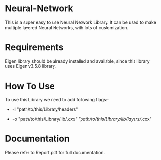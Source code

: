 # Neural-Network
This is a super easy to use Neural Network Library. It can be used to make multiple layered Neural Networks, with lots of customization.

# Requirements
Eigen library should be already installed and available, since this library uses Eigen v3.5.8 library.

# How To Use
To use this Library we need to add following flags:-

- -I "path/to/this/Library/headers"

- -o "path/to/this/Library/lib/*.cxx" "path/to/this/Library/lib/layers/*.cxx"

# Documentation
Please refer to Report.pdf for full documentation.

